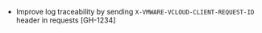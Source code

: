 * Improve log traceability by sending `X-VMWARE-VCLOUD-CLIENT-REQUEST-ID` header in requests [GH-1234]

